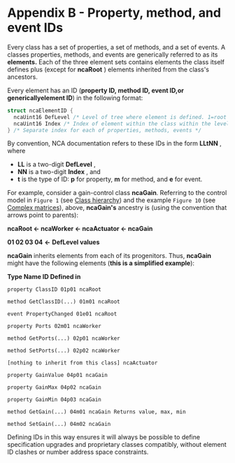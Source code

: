 # Appendix B - Property, method, and event IDs

Every class has a set of properties, a set of methods, and a set of events. A classes properties, methods, and events are generically referred to as its **elements.** Each of the three element sets contains elements the class itself defines plus (except for **ncaRoot** ) elements inherited from the class's ancestors.

Every element has an ID (**property ID, method ID, event ID,**or generically**element ID**) in the following format:

```c
struct ncaElementID {
  ncaUint16 DefLevel /* Level of tree where element is defined. 1=root */
  ncaUint16 Index /* Index of element within the class within the level */
} /* Separate index for each of properties, methods, events */
```

By convention, NCA documentation refers to these IDs in the form **LLtNN** , where

- **LL** is a two-digit **DefLevel** ,
- **NN** is a two-digit **Index** , and
- **t** is the type of ID: **p** for property, **m** for method, and **e** for event.

For example, consider a gain-control class **ncaGain**. Referring to the control model in `Figure 1` (see [Class hierarchy](Control%20Model.md#class-hierarchy)) and the example `Figure 10` (see [Complex matrices](Matrixing.md#complex-matrices)), above, **ncaGain's** ancestry is (using the convention that arrows point to parents):

**ncaRoot ← ncaWorker ← ncaActuator ← ncaGain**

**01 02 03 04**  **←**  **DefLevel values**

**ncaGain** inherits elements from each of its progenitors. Thus, **ncaGain** might have the following elements
 (**this is a simplified example**):

**Type Name ID Defined in**

```
property ClassID 01p01 ncaRoot

method GetClassID(...) 01m01 ncaRoot

event PropertyChanged 01e01 ncaRoot

property Ports 02m01 ncaWorker

method GetPorts(...) 02p01 ncaWorker

method SetPorts(...) 02p02 ncaWorker

[nothing to inherit from this class] ncaActuator

property GainValue 04p01 ncaGain

property GainMax 04p02 ncaGain

property GainMin 04p03 ncaGain

method GetGain(...) 04m01 ncaGain Returns value, max, min

method SetGain(...) 04m02 ncaGain
```

Defining IDs in this way ensures it will always be possible to define specification upgrades and proprietary classes compatibly, without element ID clashes or number address space constraints.
